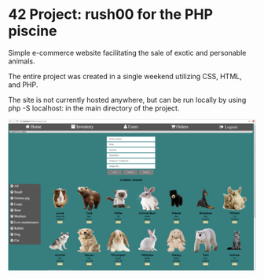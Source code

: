 # 42 Project: rush00 for the PHP piscine

Simple e-commerce website facilitating the sale of exotic and personable animals. 

The entire project was created in a single weekend utilizing CSS, HTML, and PHP.

The site is not currently hosted anywhere, but can be run locally by using php -S localhost:<port> in the main directory of the project.

<img src="inventory_management.png" width="550" />

